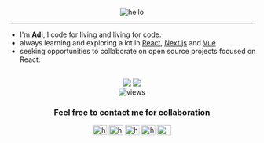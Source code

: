 <p align="center">
<img src="https://readme-typing-svg.herokuapp.com?color=4da6f1&center=true&vCenter=true&lines=Ciao;こんにちは;你好;안녕하세요;Здравствуйте;Merhaba;नमस्ते;สวัสดี;Xin+chào;سلام;مرحبًا.." alt="hello">
</p>
<hr/>

- I'm **Adi**, I code for living and living for code.
- always learning and exploring a lot in [React](https://reactjs.org), [Next.js](https://nextjs.org) and [Vue](https://vuejs.org/)
- seeking opportunities to collaborate on open source projects focused on React.

<br/>
 
<div  align="center">
   <img src="https://github-readme-stats.vercel.app/api?username=hariadiarief&count_private=true&show_icons=true&theme=dark&hide=issues&line_height=24" />
   <img src="https://github-readme-stats.vercel.app/api/top-langs/?username=hariadiarief&layout=compact&theme=dark" /> 
  <br/>
  <img alt="views" src="https://komarev.com/ghpvc/?username=hariadiarief&color=blue&style=for-the-badge"/>
</div>

<h3 align="center">Feel free to contact me for collaboration</h3>

<p align="center">
<a href="https://twitter.com/hariadiarief" target="blank"><img align="center" src="https://raw.githubusercontent.com/rahuldkjain/github-profile-readme-generator/master/src/images/icons/Social/twitter.svg" alt="hariadiarief" height="21" width="29" /></a>
<a href="https://linkedin.com/in/hariadiarief" target="blank"><img align="center" src="https://raw.githubusercontent.com/rahuldkjain/github-profile-readme-generator/master/src/images/icons/Social/linked-in-alt.svg" alt="hariadiarief" height="21" width="29" /></a>
<a href="https://fb.com/hariadiarief" target="blank"><img align="center" src="https://raw.githubusercontent.com/rahuldkjain/github-profile-readme-generator/master/src/images/icons/Social/facebook.svg" alt="hariadiarief" height="21" width="29" /></a>
<a href="https://instagram.com/hariadiarief_" target="blank"><img align="center" src="https://raw.githubusercontent.com/rahuldkjain/github-profile-readme-generator/master/src/images/icons/Social/instagram.svg" alt="hariadiarief_" height="21" width="29" /></a>
<a href="https://medium.com/@hariadiarief" target="blank"><img align="center" src="https://raw.githubusercontent.com/rahuldkjain/github-profile-readme-generator/master/src/images/icons/Social/medium.svg" alt="@hariadiarief" height="21" width="29" /></a>
</p>
